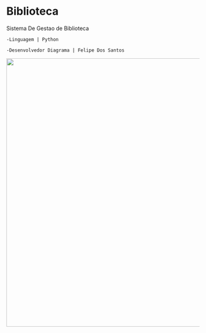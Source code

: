 # Biblioteca

Sistema De Gestao de Biblioteca

    -Linguagem | Python

    -Desenvolvedor Diagrama | Felipe Dos Santos

   <div align-"center">
   <img src= "https://github.com/RicKPB/Biblioteca/assets/125623524/3bb68a61-428a-4c8c-bf7e-5931bf12a4a0" width= '700px'/> 
   </div>



